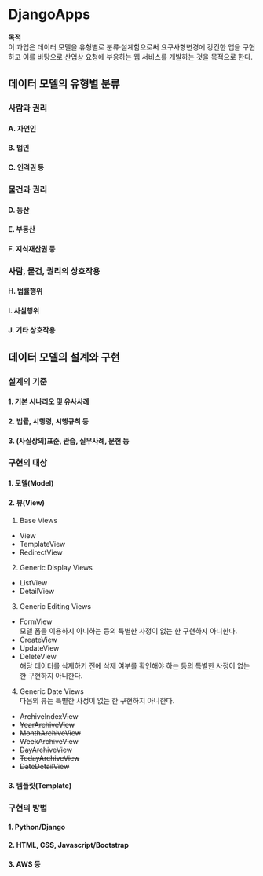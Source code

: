 # DjangoApps
**목적**  
이 과업은 데이터 모델을 유형별로 분류·설계함으로써 요구사항변경에 강건한 앱을 구현하고 이를 바탕으로 산업상 요청에 부응하는 웹 서비스를 개발하는 것을 목적으로 한다.

## 데이터 모델의 유형별 분류

### 사람과 권리
#### A. 자연인
#### B. 법인
#### C. 인격권 등

### 물건과 권리
#### D. 동산
#### E. 부동산
#### F. 지식재산권 등

### 사람, 물건, 권리의 상호작용
#### H. 법률행위
#### I. 사실행위
#### J. 기타 상호작용

## 데이터 모델의 설계와 구현

### 설계의 기준
#### 1. 기본 시나리오 및 유사사례
#### 2. 법률, 시행령, 시행규칙 등
#### 3. (사실상의)표준, 관습, 실무사례, 문헌 등

### 구현의 대상
#### 1. 모델(Model)
#### 2. 뷰(View)
1. Base Views
* View
* TemplateView
* RedirectView
2. Generic Display Views
* ListView
* DetailView
3. Generic Editing Views
* FormView  
모델 폼을 이용하지 아니하는 등의 특별한 사정이 없는 한 구현하지 아니한다.
* CreateView
* UpdateView
* DeleteView  
해당 데이터를 삭제하기 전에 삭제 여부를 확인해야 하는 등의 특별한 사정이 없는 한 구현하지 아니한다.
4. Generic Date Views  
다음의 뷰는 특별한 사정이 없는 한 구현하지 아니한다.
* ~~ArchiveIndexView~~
* ~~YearArchiveView~~
* ~~MonthArchiveView~~
* ~~WeekArchiveView~~
* ~~DayArchiveView~~
* ~~TodayArchiveView~~
* ~~DateDetailView~~

#### 3. 템플릿(Template)

### 구현의 방법
#### 1. Python/Django
#### 2. HTML, CSS, Javascript/Bootstrap
#### 3. AWS 등